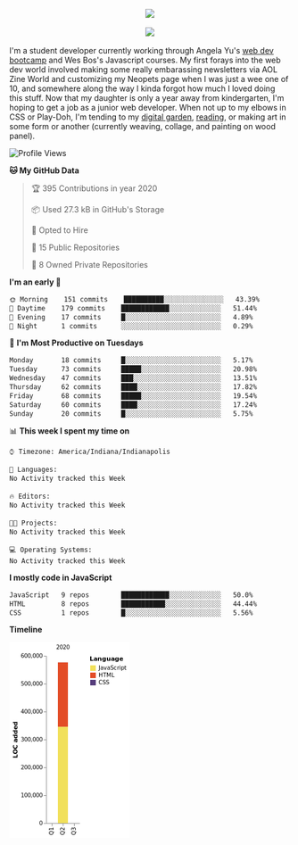 <p align="center"><img src="https://i.imgur.com/wJsitMz.gif"></p>
<p align="center">
<img src="https://i.imgur.com/yc24RM2.png" width="400">
</p>

I'm a student developer currently working through Angela Yu's [web dev bootcamp](https://www.udemy.com/course/the-complete-web-development-bootcamp/) and Wes Bos's Javascript courses. My first forays into the web dev world involved making some really embarassing newsletters via AOL Zine World and customizing my Neopets page when I was just a wee one of 10, and somewhere along the way I kinda forgot how much I loved doing this stuff. Now that my daughter is only a year away from kindergarten, I'm hoping to get a job as a junior web developer. When not up to my elbows in CSS or Play-Doh, I'm tending to my [digital garden](https://maudlinmandrake.github.io/digital-garden/), [reading](https://www.goodreads.com/user/show/63139573-jenny-mikac), or making art in some form or another (currently weaving, collage, and painting on wood panel).

<!--START_SECTION:waka-->
![Profile Views](http://img.shields.io/badge/Profile%20Views-76-blue)

**🐱 My GitHub Data** 

> 🏆 395 Contributions in year 2020
 > 
> 📦 Used 27.3 kB in GitHub's Storage 
 > 
> 💼 Opted to Hire
 > 
> 📜 15 Public Repositories 
 > 
> 🔑 8 Owned Private Repositories 

**I'm an early 🐤** 

```text
🌞 Morning    151 commits    ██████████░░░░░░░░░░░░░░░   43.39% 
🌆 Daytime    179 commits    ████████████░░░░░░░░░░░░░   51.44% 
🌃 Evening    17 commits     █░░░░░░░░░░░░░░░░░░░░░░░░   4.89% 
🌙 Night      1 commits      ░░░░░░░░░░░░░░░░░░░░░░░░░   0.29%

```
📅 **I'm Most Productive on Tuesdays** 

```text
Monday       18 commits     █░░░░░░░░░░░░░░░░░░░░░░░░   5.17% 
Tuesday      73 commits     █████░░░░░░░░░░░░░░░░░░░░   20.98% 
Wednesday    47 commits     ███░░░░░░░░░░░░░░░░░░░░░░   13.51% 
Thursday     62 commits     ████░░░░░░░░░░░░░░░░░░░░░   17.82% 
Friday       68 commits     █████░░░░░░░░░░░░░░░░░░░░   19.54% 
Saturday     60 commits     ████░░░░░░░░░░░░░░░░░░░░░   17.24% 
Sunday       20 commits     █░░░░░░░░░░░░░░░░░░░░░░░░   5.75%

```


📊 **This week I spent my time on** 

```text
⌚︎ Timezone: America/Indiana/Indianapolis

💬 Languages: 
No Activity tracked this Week

🔥 Editors: 
No Activity tracked this Week

🐱‍💻 Projects: 
No Activity tracked this Week

💻 Operating Systems: 
No Activity tracked this Week

```

**I mostly code in JavaScript** 

```text
JavaScript   9 repos        ████████████░░░░░░░░░░░░░   50.0% 
HTML         8 repos        ███████████░░░░░░░░░░░░░░   44.44% 
CSS          1 repos        █░░░░░░░░░░░░░░░░░░░░░░░░   5.56%

```


**Timeline**

![Chart not found](https://github.com/maudlinmandrake/maudlinmandrake/blob/master/charts/bar_graph.png) 


<!--END_SECTION:waka-->
